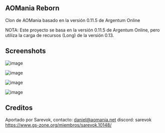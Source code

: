 ## AOMania Reborn

Clon de AOMania basado en la versión 0.11.5 de Argentum Online

NOTA: Este proyecto se basa en la versión 0.11.5 de Argentum Online, pero utiliza la carga de recursos (Long) de la versión 0.13.

## Screenshots

![image](https://github.com/Comunidad-Winter/AOMania-Reborn/assets/1338437/993fed4d-da8d-4931-b2bf-e41550a4639a)

![image](https://github.com/Comunidad-Winter/AOMania-Reborn/assets/1338437/86ea967a-2b3e-41a5-9e2c-6c7dcbbb80e7)

![image](https://github.com/Comunidad-Winter/AOMania-Reborn/assets/1338437/a85f703f-af48-4923-807b-096beaa7a065)

![image](https://github.com/Comunidad-Winter/AOMania-Reborn/assets/1338437/95ec37d6-a3aa-43af-8452-c0ec3cb059ea)


## Creditos

Aportado por Sarevok, contacto:
daniel@aomania.net
discord: sarevok
https://www.gs-zone.org/miembros/sarevok.10148/
